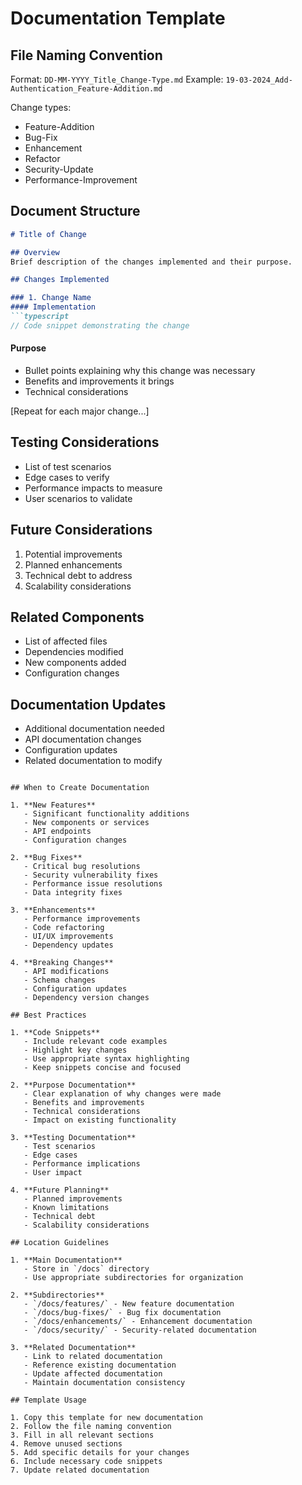 # Documentation Template

## File Naming Convention
Format: `DD-MM-YYYY_Title_Change-Type.md`
Example: `19-03-2024_Add-Authentication_Feature-Addition.md`

Change types:
- Feature-Addition
- Bug-Fix
- Enhancement
- Refactor
- Security-Update
- Performance-Improvement

## Document Structure

```markdown
# Title of Change

## Overview
Brief description of the changes implemented and their purpose.

## Changes Implemented

### 1. Change Name
#### Implementation
```typescript
// Code snippet demonstrating the change
```
#### Purpose
- Bullet points explaining why this change was necessary
- Benefits and improvements it brings
- Technical considerations

[Repeat for each major change...]

## Testing Considerations
- List of test scenarios
- Edge cases to verify
- Performance impacts to measure
- User scenarios to validate

## Future Considerations
1. Potential improvements
2. Planned enhancements
3. Technical debt to address
4. Scalability considerations

## Related Components
- List of affected files
- Dependencies modified
- New components added
- Configuration changes

## Documentation Updates
- Additional documentation needed
- API documentation changes
- Configuration updates
- Related documentation to modify
```

## When to Create Documentation

1. **New Features**
   - Significant functionality additions
   - New components or services
   - API endpoints
   - Configuration changes

2. **Bug Fixes**
   - Critical bug resolutions
   - Security vulnerability fixes
   - Performance issue resolutions
   - Data integrity fixes

3. **Enhancements**
   - Performance improvements
   - Code refactoring
   - UI/UX improvements
   - Dependency updates

4. **Breaking Changes**
   - API modifications
   - Schema changes
   - Configuration updates
   - Dependency version changes

## Best Practices

1. **Code Snippets**
   - Include relevant code examples
   - Highlight key changes
   - Use appropriate syntax highlighting
   - Keep snippets concise and focused

2. **Purpose Documentation**
   - Clear explanation of why changes were made
   - Benefits and improvements
   - Technical considerations
   - Impact on existing functionality

3. **Testing Documentation**
   - Test scenarios
   - Edge cases
   - Performance implications
   - User impact

4. **Future Planning**
   - Planned improvements
   - Known limitations
   - Technical debt
   - Scalability considerations

## Location Guidelines

1. **Main Documentation**
   - Store in `/docs` directory
   - Use appropriate subdirectories for organization

2. **Subdirectories**
   - `/docs/features/` - New feature documentation
   - `/docs/bug-fixes/` - Bug fix documentation
   - `/docs/enhancements/` - Enhancement documentation
   - `/docs/security/` - Security-related documentation

3. **Related Documentation**
   - Link to related documentation
   - Reference existing documentation
   - Update affected documentation
   - Maintain documentation consistency

## Template Usage

1. Copy this template for new documentation
2. Follow the file naming convention
3. Fill in all relevant sections
4. Remove unused sections
5. Add specific details for your changes
6. Include necessary code snippets
7. Update related documentation 